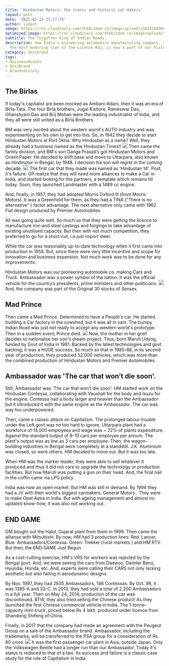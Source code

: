 ```yaml
---
title: 'Hindustan Motors: the iconic and historic car makers'
layout: post
date: '2021-02-13 21:17:35'
author: sidart
image: https://res.cloudinary.com/thebizdom-in/image/upload/v1623166906/Ambassdor_uygjeq.png
optimized_image: https://res.cloudinary.com/thebizdom-in/image/upload/v1623166906/Ambassdor_uygjeq.png
subtitle: The forgotten King of Indian Roads
description: How India's pioneering automobile manufacturing company, that become
  the most enduring icon of the Licence Raj, is now a part of our history?
category: desibrand
tags:
- BusinessHouses
- DesiBrand
- BrandsHistory
---
```


## The Birlas
If today's capitalist are been mocked as Ambani-Adani, then it was an era of Birla-Tata. The four Birla brothers, Jugal Kishore, Rameswar Das, Ghanshyam Das and Brij Mohan were the leading industrialist of India, and they all were still united as a Birla Brothers.

BM was very excited about the western world's AUTO industry and was experimenting on his own to get into this. So, in 1942 they decide to start Hindustan Motors at Port Okha. Why Hindustan as a name?
Well, they already had a business named as the Hindustan Times!!
![](https://pbs.twimg.com/media/EuDfiYtU0AEhG8c?format=jpg&name=medium)
Then came the family division, and BM's son Ganga Prasad’s got Hindustan Motors and Orient Paper. He decided to shift base and move to Uttarpara, also known as Hindmotor in Bengal, by 1948. I decision his son will regret in the coming decade.
![](https://pbs.twimg.com/media/EuDjmVeVcAArid6?format=png&name=900x900)
The first car that they made was named as 'Hindustan 14'. Post, it's failure. GP realize that they will need more alliances to make a Car in India, and started looking for the partners, a template which remains till today. Soon, they launched Landmaster with a 1489 cc engine.

And, finally, in 1957, they had adopted Morris Oxford III (from Morris Motors). It was a Greenfield for them, as they had a TINA ("There is no alternative" ) factor advantage. The next alternative only came with 1962 Fiat design produced by Premier Automobiles.

All was going quite well. So much so that they were getting the licence to manufacture iron and steel castings and forgings to take advantage of existing unutilised capacity. But then with not much competition, they preferred to go for a short-cut, i.e just import steel.

While the car was reasonably up-to-date technology when it first came into production in 1958. But, since there were very little incentive and scope for innovation and business expansion. Not much work was to be done for any improvements.

Hindustan Motors was our pioneering automobile co. making Cars and Truck. Ambassador was a power symbol of the nation. It was the official vehicle for the country’s presidents, prime ministers and other politicians. 
![](https://pbs.twimg.com/media/EuDpJYCUYAICcqx?format=jpg&name=medium)
And, the company was part of the Original 30 stocks of Sensex.

## Mad Prince
Then came a Mad Prince. Determined to have a People's car. He started building a Car factory in the cowshed, but it was all in vain. The bumpy Indian Road was just not ready to accept any western world's prototype. Then in a sudden event, Prince died.
![](https://pbs.twimg.com/media/EtemEJDXIAISKjn?format=png&name=small)
Now, the mother in her grief decides to nationalise her son's dream project. Thus, born Maruti Udyog, funded by Govt of India in 1981. Backed by the latest technologies and govt backing, it was a HUGE success. So much so that in 1985-86, in its second year of production, they produced 52,000 vehicles, which was more than the combined production of Hindustan Motors and Premier Automobiles.  

## Ambassador was 'The car that won’t die soon'.
Still, Ambassador was 'The car that won’t die soon'.
HM started work on the Hindustan Contessa, collaborating with Vauxhall for the body and Isuzu for the engine. Contessa had a body larger and heavier than the Ambassador but it introduced it with the same engine as the Ambassador. The car was way too underpowered. 

Then, came a classic attack on Capitalism. The prolonged labour trouble under the Left govt was no too hard to ignore. Uttarpara plant had a workforce of 14,000 employees and wage was ~ 22% of plants expenditure. Against the standard output of 8-10 cars per employee per annum. The plant's output was as low as 3 cars per employee. Then, the wagon-building industries in Bengal were completely at a standstill. J.K. Aluminium was closed, so were others. HM decided to move out. But it was too late.

When HM was the marker leader, they were able to sell whatever it produced and thus it did not care to upgrade the technology or production facilities. But now Maruti was putting a gun on their head. And, the final nail in the coffin came via LPG policy.

India was now an open market. But HM was still in demand. By 1994 they had a JV with then world's biggest carmakers: General Motors . They were to make Opel Astra in India. But with ageing management and almost no updated know-how, it was also not working out.

## END GAME
GM bought out the Halol, Gujarat plant from them in 1999. Then came the alliance with Mitsubishi. By now, HM had 3 production lines:
Red:  Lancer.
Blue: Ambassadors/Contessa.
Green: Trekker (rural markets ) and HM RTV.
But then, the END GAME Just Begun.
	
As a cost-cutting exercise, HM's VRS for workers was rejected by the Bengal govt. And, we were seeing the cars from Daewoo, Daimler Benz, Hyundai, Honda, etc. And, experts were calling their CARS not only lacking aesthetic but also failing in aerodynamic designs.

By Nov. 1997, they had 2835 Ambassadors, 146 Contessas. By Oct. 98, it was 1385-A and 33-C. In 2013, they had sold a total of 2,200 Ambassadors in a full year. Then on May 24, 2014, production of the car was discontinued. BTW, they also tried selling the Chinese product!
As they launched the first Chinese commercial vehicle in India. The 1-tonne-capacity mini-truck, priced below Rs 4 lakh, produced under licence from Shandong Shifeng of China.

Finally, in 2017 that the company had made an agreement with the Peugeot Group on a sale of the Ambassador brand. Ambassador, including the trademarks, will be transferred to the PSA group for a consideration of Rs. 80 crore.
![](https://pbs.twimg.com/media/EuDz3eKVgAAXuL8?format=jpg&name=medium)
It was the first passenger car plant in Asia, outside Japan. Only the Volkswagen Beetle had a longer run than our Ambassador. Today it's status is reduced to that of a taxi. Its success and failure is a classic case study for the role of Capitalism in India.
